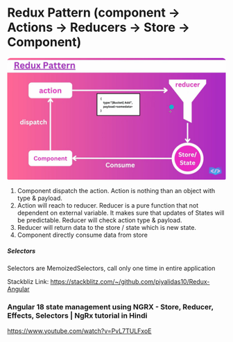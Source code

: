 # Redux Pattern (component -> Actions -> Reducers -> Store -> Component)
![Redux Pattern](https://github.com/piyalidas10/Redux-Angular/blob/0d23471f6371ebad049846d571a42a5413d3cd50/redux_pattern.png)
1. Component dispatch the action. Action is nothing than an object with type & payload.
2. Action will reach to reducer. Reducer is a pure function that not dependent on external variable. It makes sure that updates of States will be predictable. Reducer will check action type & payload. 
3. Reducer will return data to the store / state which is new state.
4. Component directly consume data from store

##### Selectors
Selectors are MemoizedSelectors, call only one time in entire application

Stackbliz Link: https://stackblitz.com/~/github.com/piyalidas10/Redux-Angular

### Angular 18 state management using NGRX - Store, Reducer, Effects, Selectors | NgRx tutorial in Hindi
https://www.youtube.com/watch?v=PvL7TULFxoE
